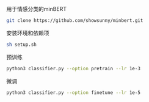 用于情感分类的minBERT

```bash
git clone https://github.com/showsunny/minbert.git
```
安装环境和依赖项
```bash
sh setup.sh
```
预训练
```bash
python3 classifier.py --option pretrain --lr 1e-3
```
微调
```bash
python3 classifier.py --option finetune --lr 1e-5
```
